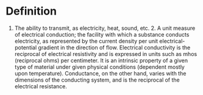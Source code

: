 # Definition

1.  The ability to transmit, as electricity, heat, sound, etc. 2. A unit
    measure of electrical conduction; the facility with which a
    substance conducts electricity, as represented by the current
    density per unit electrical-potential gradient in the direction of
    flow. Electrical conductivity is the reciprocal of electrical
    resistivity and is expressed in units such as mhos (reciprocal ohms)
    per centimeter. It is an intrinsic property of a given type of
    material under given physical conditions (dependent mostly upon
    temperature). Conductance, on the other hand, varies with the
    dimensions of the conducting system, and is the reciprocal of the
    electrical resistance.
